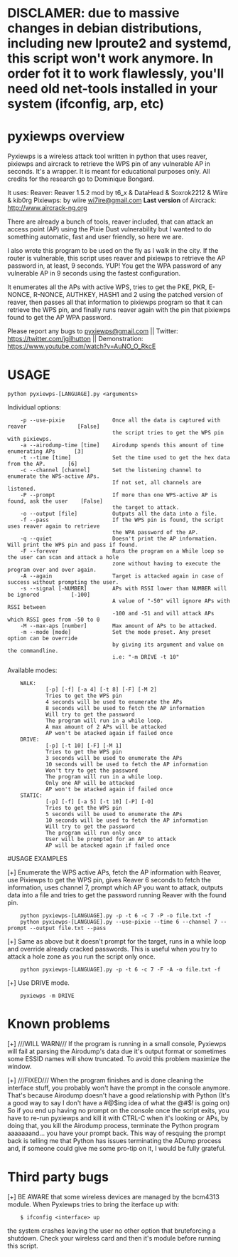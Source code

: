 # DISCLAMER: due to massive changes in debian distributions, including new Iproute2 and systemd, this script won't work anymore. In order fot it to work flawlessly, you'll need old net-tools installed in your system (ifconfig, arp, etc)

# pyxiewps overview

Pyxiewps is a wireless attack tool written in python that uses reaver, pixiewps and aircrack to retrieve the WPS pin of any vulnerable AP in seconds.
It's a wrapper.
It is meant for educational purposes only. All credits for the research go to Dominique Bongard.

It uses:
  Reaver: Reaver 1.5.2 mod by t6_x & DataHead & Soxrok2212 & Wiire & kib0rg
  Pixiewps: by wiire <wi7ire@gmail.com>
  **Last version** of Aircrack: http://www.aircrack-ng.org

There are already a bunch of tools, reaver included, that can attack an access point (AP) using the Pixie Dust vulnerability but I wanted to do something automatic, fast and user friendly, so here we are.

I also wrote this program to be used on the fly as I walk in the city. If the router is vulnerable, this script uses reaver and pixiewps to retrieve the AP password in, at least, 9 seconds. YUP! You get the WPA password of any vulnerable AP in 9 seconds using the fastest configuration.

It enumerates all the APs with active WPS, tries to get the PKE, PKR, E-NONCE, R-NONCE, AUTHKEY, HASH1 and 2 using the patched version of reaver, then passes all that information to pixiewps program so that it can retrieve the WPS pin, and finally runs reaver again with the pin that pixiewps found to get the AP WPA password.

Please report any bugs to pyxiewps@gmail.com ||
Twitter: https://twitter.com/jgilhutton ||
Demonstration: https://www.youtube.com/watch?v=AuNO_O_RkcE

# USAGE
  	python pyxiewps-[LANGUAGE].py <arguments>
  	
  Individual options:

        -p --use-pixie               Once all the data is captured with reaver                [False]
                                     the script tries to get the WPS pin with pixiewps.
        -a --airodump-time [time]    Airodump spends this amount of time enumerating APs      [3]
        -t --time [time]             Set the time used to get the hex data from the AP.       [6]
        -c --channel [channel]       Set the listening channel to enumerate the WPS-active APs.
                                     If not set, all channels are listened.
        -P --prompt                  If more than one WPS-active AP is found, ask the user    [False]
                                     the target to attack.
        -o --output [file]           Outputs all the data into a file.
        -f --pass                    If the WPS pin is found, the script uses reaver again to retrieve
                                     the WPA password of the AP.
        -q --quiet                   Doesn't print the AP information. Will print the WPS pin and pass if found.
        -F --forever                 Runs the program on a While loop so the user can scan and attack a hole
                                     zone without having to execute the program over and over again.
        -A --again                   Target is attacked again in case of success without prompting the user.
        -s --signal [-NUMBER]        APs with RSSI lower than NUMBER will be ignored          [-100]
                                     A value of "-50" will ignore APs with RSSI between
                                     -100 and -51 and will attack APs which RSSI goes from -50 to 0
        -M --max-aps [number]        Max amount of APs to be attacked.
        -m --mode [mode]             Set the mode preset. Any preset option can be override
                                     by giving its argument and value on the commandline.
                                     i.e: "-m DRIVE -t 10"

  Available modes:

        WALK:
                [-p] [-f] [-a 4] [-t 8] [-F] [-M 2]
                Tries to get the WPS pin
                4 seconds will be used to enumerate the APs
                8 seconds will be used to fetch the AP information
                Will try to get the password
                The program will run in a while loop.
                A max amount of 2 APs will be attacked
                AP won't be atacked again if failed once
        DRIVE:
                [-p] [-t 10] [-F] [-M 1]
                Tries to get the WPS pin
                3 seconds will be used to enumerate the APs
                10 seconds will be used to fetch the AP information
                Won't try to get the password
                The program will run in a while loop.
                Only one AP will be attacked
                AP won't be atacked again if failed once
        STATIC:
                [-p] [-f] [-a 5] [-t 10] [-P] [-O]
                Tries to get the WPS pin
                5 seconds will be used to enumerate the APs
                10 seconds will be used to fetch the AP information
                Will try to get the password
                The program will run only once
                User will be prompted for an AP to attack
                AP will be atacked again if failed once
	                         
#USAGE EXAMPLES

[+] Enumerate the WPS active APs, fetch the AP information with Reaver, use Pixiewps to get the WPS pin, gives Reaver 6 seconds to fetch the information, uses channel 7, prompt which AP you want to attack, outputs data into a file and tries to get the password running Reaver with the found pin.

        python pyxiewps-[LANGUAGE].py -p -t 6 -c 7 -P -o file.txt -f
        python pyxiewps-[LANGUAGE].py --use-pixie --time 6 --channel 7 --prompt --output file.txt --pass

[+] Same as above but it doesn't prompt for the target, runs in a while loop and override already cracked passwords. This is useful when you try to attack a hole zone as you run the script only once.

        python pyxiewps-[LANGUAGE].py -p -t 6 -c 7 -F -A -o file.txt -f

[+] Use DRIVE mode.

        pyxiewps -m DRIVE

# Known problems

[+] ///WILL WARN/// If the program is running in a small console, Pyxiewps will fail at parsing the Airodump's data due it's output format or sometimes some ESSID names will show truncated. To avoid this problem maximize the window.

[+] ///FIXED/// When the program finishes and is done cleaning the interface stuff, you probably won't have the prompt in the console anymore. That's because Airodump doesn't have a good relationship with Python (It's a good way to say I don't have a #@$ing idea of what the @#$! is going on) So if you end up having no prompt on the console once the script exits, you have to re-run pyxiewps and kill it with CTRL-C when it's looking or APs, by doing that, you kill the Airodump process, terminate the Python program aaaaaaand... you have your prompt back. This way of resquing the prompt back is telling me that Python has issues terminating the ADump process and, if someone could give me some pro-tip on it, I would be fully grateful.

# Third party bugs 

[+] BE AWARE that some wireless devices are managed by the bcm4313 module. When Pyxiewps tries to bring the iterface up with:
	
        $ ifconfig <interface> up
	
the system crashes leaving the user no other option that bruteforcing a shutdown.
Check your wireless card and then it's module before running this script.
